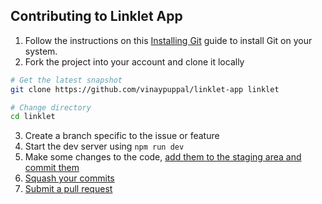 ## Contributing to Linklet App

1. Follow the instructions on this [Installing Git](https://git-scm.com/book/en/v2/Getting-Started-Installing-Git) guide to install Git on your system.
2. Fork the project into your account and clone it locally

  ```bash
  # Get the latest snapshot
  git clone https://github.com/vinaypuppal/linklet-app linklet

  # Change directory
  cd linklet
  ```
3. Create a branch specific to the issue or feature
4. Start the dev server using `npm run dev`
5. Make some changes to the code, [add them to the staging area and commit them](https://www.atlassian.com/git/tutorials/saving-changes/git-commit)
6. [Squash your commits](http://stackoverflow.com/questions/5189560/squash-my-last-x-commits-together-using-git/5201642#5201642)
7. [Submit a pull request](https://www.atlassian.com/git/tutorials/making-a-pull-request)